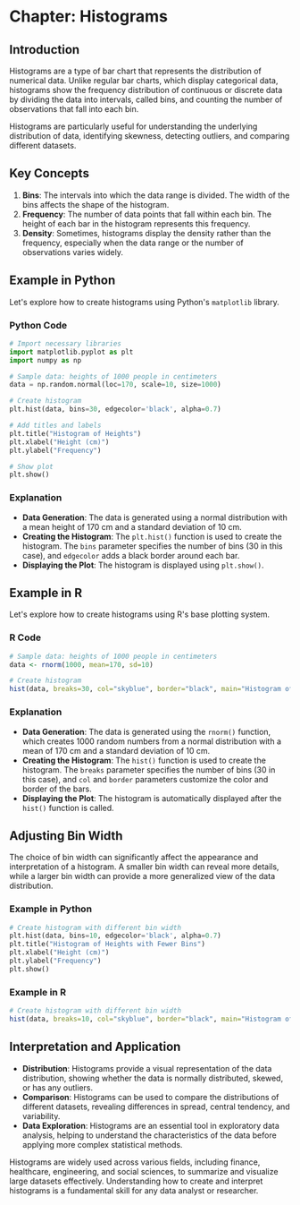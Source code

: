 # Chapter: Histograms

## Introduction

Histograms are a type of bar chart that represents the distribution of numerical data. Unlike regular bar charts, which display categorical data, histograms show the frequency distribution of continuous or discrete data by dividing the data into intervals, called bins, and counting the number of observations that fall into each bin.

Histograms are particularly useful for understanding the underlying distribution of data, identifying skewness, detecting outliers, and comparing different datasets.

## Key Concepts

1. **Bins**: The intervals into which the data range is divided. The width of the bins affects the shape of the histogram.
2. **Frequency**: The number of data points that fall within each bin. The height of each bar in the histogram represents this frequency.
3. **Density**: Sometimes, histograms display the density rather than the frequency, especially when the data range or the number of observations varies widely.

## Example in Python

Let's explore how to create histograms using Python's `matplotlib` library.

### Python Code

```python
# Import necessary libraries
import matplotlib.pyplot as plt
import numpy as np

# Sample data: heights of 1000 people in centimeters
data = np.random.normal(loc=170, scale=10, size=1000)

# Create histogram
plt.hist(data, bins=30, edgecolor='black', alpha=0.7)

# Add titles and labels
plt.title("Histogram of Heights")
plt.xlabel("Height (cm)")
plt.ylabel("Frequency")

# Show plot
plt.show()
```

### Explanation

- **Data Generation**: The data is generated using a normal distribution with a mean height of 170 cm and a standard deviation of 10 cm.
- **Creating the Histogram**: The `plt.hist()` function is used to create the histogram. The `bins` parameter specifies the number of bins (30 in this case), and `edgecolor` adds a black border around each bar.
- **Displaying the Plot**: The histogram is displayed using `plt.show()`.

## Example in R

Let's explore how to create histograms using R's base plotting system.

### R Code

```r
# Sample data: heights of 1000 people in centimeters
data <- rnorm(1000, mean=170, sd=10)

# Create histogram
hist(data, breaks=30, col="skyblue", border="black", main="Histogram of Heights", xlab="Height (cm)", ylab="Frequency")
```

### Explanation

- **Data Generation**: The data is generated using the `rnorm()` function, which creates 1000 random numbers from a normal distribution with a mean of 170 cm and a standard deviation of 10 cm.
- **Creating the Histogram**: The `hist()` function is used to create the histogram. The `breaks` parameter specifies the number of bins (30 in this case), and `col` and `border` parameters customize the color and border of the bars.
- **Displaying the Plot**: The histogram is automatically displayed after the `hist()` function is called.

## Adjusting Bin Width

The choice of bin width can significantly affect the appearance and interpretation of a histogram. A smaller bin width can reveal more details, while a larger bin width can provide a more generalized view of the data distribution.

### Example in Python

```python
# Create histogram with different bin width
plt.hist(data, bins=10, edgecolor='black', alpha=0.7)
plt.title("Histogram of Heights with Fewer Bins")
plt.xlabel("Height (cm)")
plt.ylabel("Frequency")
plt.show()
```

### Example in R

```r
# Create histogram with different bin width
hist(data, breaks=10, col="skyblue", border="black", main="Histogram of Heights with Fewer Bins", xlab="Height (cm)", ylab="Frequency")
```

## Interpretation and Application

- **Distribution**: Histograms provide a visual representation of the data distribution, showing whether the data is normally distributed, skewed, or has any outliers.
- **Comparison**: Histograms can be used to compare the distributions of different datasets, revealing differences in spread, central tendency, and variability.
- **Data Exploration**: Histograms are an essential tool in exploratory data analysis, helping to understand the characteristics of the data before applying more complex statistical methods.

Histograms are widely used across various fields, including finance, healthcare, engineering, and social sciences, to summarize and visualize large datasets effectively. Understanding how to create and interpret histograms is a fundamental skill for any data analyst or researcher.

